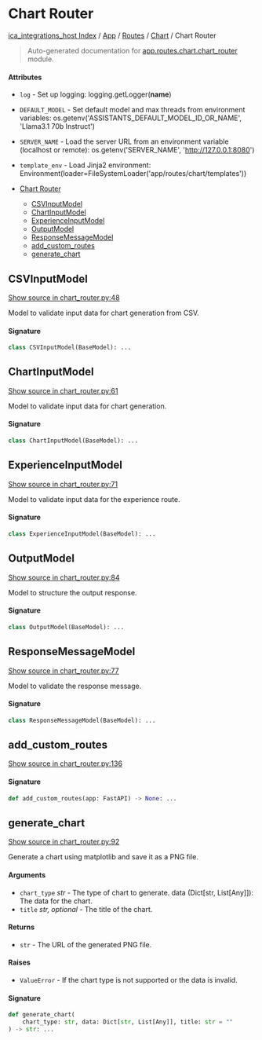 # Chart Router

[ica_integrations_host Index](../../../README.md#ica_integrations_host-index) / [App](../../index.md#app) / [Routes](../index.md#routes) / [Chart](./index.md#chart) / Chart Router

> Auto-generated documentation for [app.routes.chart.chart_router](https://github.ibm.com/destiny/ica_integrations_host/blob/main/app/routes/chart/chart_router.py) module.

#### Attributes

- `log` - Set up logging: logging.getLogger(__name__)

- `DEFAULT_MODEL` - Set default model and max threads from environment variables: os.getenv('ASSISTANTS_DEFAULT_MODEL_ID_OR_NAME', 'Llama3.1 70b Instruct')

- `SERVER_NAME` - Load the server URL from an environment variable (localhost or remote): os.getenv('SERVER_NAME', 'http://127.0.0.1:8080')

- `template_env` - Load Jinja2 environment: Environment(loader=FileSystemLoader('app/routes/chart/templates'))


- [Chart Router](#chart-router)
  - [CSVInputModel](#csvinputmodel)
  - [ChartInputModel](#chartinputmodel)
  - [ExperienceInputModel](#experienceinputmodel)
  - [OutputModel](#outputmodel)
  - [ResponseMessageModel](#responsemessagemodel)
  - [add_custom_routes](#add_custom_routes)
  - [generate_chart](#generate_chart)

## CSVInputModel

[Show source in chart_router.py:48](https://github.ibm.com/destiny/ica_integrations_host/blob/main/app/routes/chart/chart_router.py#L48)

Model to validate input data for chart generation from CSV.

#### Signature

```python
class CSVInputModel(BaseModel): ...
```



## ChartInputModel

[Show source in chart_router.py:61](https://github.ibm.com/destiny/ica_integrations_host/blob/main/app/routes/chart/chart_router.py#L61)

Model to validate input data for chart generation.

#### Signature

```python
class ChartInputModel(BaseModel): ...
```



## ExperienceInputModel

[Show source in chart_router.py:71](https://github.ibm.com/destiny/ica_integrations_host/blob/main/app/routes/chart/chart_router.py#L71)

Model to validate input data for the experience route.

#### Signature

```python
class ExperienceInputModel(BaseModel): ...
```



## OutputModel

[Show source in chart_router.py:84](https://github.ibm.com/destiny/ica_integrations_host/blob/main/app/routes/chart/chart_router.py#L84)

Model to structure the output response.

#### Signature

```python
class OutputModel(BaseModel): ...
```



## ResponseMessageModel

[Show source in chart_router.py:77](https://github.ibm.com/destiny/ica_integrations_host/blob/main/app/routes/chart/chart_router.py#L77)

Model to validate the response message.

#### Signature

```python
class ResponseMessageModel(BaseModel): ...
```



## add_custom_routes

[Show source in chart_router.py:136](https://github.ibm.com/destiny/ica_integrations_host/blob/main/app/routes/chart/chart_router.py#L136)

#### Signature

```python
def add_custom_routes(app: FastAPI) -> None: ...
```



## generate_chart

[Show source in chart_router.py:92](https://github.ibm.com/destiny/ica_integrations_host/blob/main/app/routes/chart/chart_router.py#L92)

Generate a chart using matplotlib and save it as a PNG file.

#### Arguments

- `chart_type` *str* - The type of chart to generate.
data (Dict[str, List[Any]]): The data for the chart.
- `title` *str, optional* - The title of the chart.

#### Returns

- `str` - The URL of the generated PNG file.

#### Raises

- `ValueError` - If the chart type is not supported or the data is invalid.

#### Signature

```python
def generate_chart(
    chart_type: str, data: Dict[str, List[Any]], title: str = ""
) -> str: ...
```
